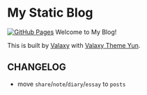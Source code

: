 # My Static Blog

[![GitHub Pages](https://github.com/YunYouJun/yunyoujun.github.io/workflows/GitHub%20Pages/badge.svg)](https://github.com/hqw567/valaxy-test2/actions)
Welcome to My Blog!

This is built by [Valaxy](https://github.com/YunYouJun/valaxy) with [Valaxy Theme Yun](https://github.com/YunYouJun/valaxy/blob/main/packages/valaxy-theme-yun/README.md).

## CHANGELOG

- move `share`/`note`/`diary`/`essay` to `posts`
